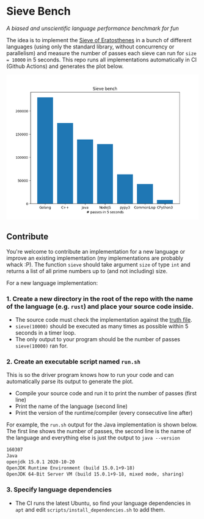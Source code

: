 # Sieve Bench

_A biased and unscientific language performance benchmark for fun_

The idea is to implement the [Sieve of Eratosthenes](https://en.wikipedia.org/wiki/Sieve_of_Eratosthenes) in a bunch of different languages (using only the standard library, without concurrency or parallelism) and measure the number of passes each sieve can run for `size = 10000` in 5 seconds. This repo runs all implementations automatically in CI (Github Actions) and generates the plot below.

![plot](./plot1.png)

## Contribute

You're welcome to contribute an implementation for a new language or improve an existing implementation (my implementations are probably whack :P). The function `sieve` should take argument `size` of type `int` and returns a list of all prime numbers up to (and not including) size.

For a new language implementation:

### 1. Create a new directory in the root of the repo with the name of the language (e.g. `rust`) and place your source code inside.

- The source code must check the implementation against the [truth file](https://github.com/NieTiger/sieve/blob/main/truth.txt).
- `sieve(10000)` should be executed as many times as possible within 5 seconds in a timer loop.
- The only output to your program should be the number of passes `sieve(10000)` ran for.

### 2. Create an executable script named `run.sh`

This is so the driver program knows how to run your code and can automatically parse its output to generate the plot.

- Compile your source code and run it to print the number of passes (first line)
- Print the name of the language (second line)
- Print the version of the runtime/compiler (every consecutive line after)

For example, the `run.sh` output for the Java implementation is shown below. The first line shows the number of passes, the second line is the name of the language and everything else is just the output to `java --version`

```
160307
Java
openjdk 15.0.1 2020-10-20
OpenJDK Runtime Environment (build 15.0.1+9-18)
OpenJDK 64-Bit Server VM (build 15.0.1+9-18, mixed mode, sharing)
```

### 3. Specify language dependencies

- The CI runs the latest Ubuntu, so find your language dependencies in `apt` and edit `scripts/install_dependencies.sh` to add them.
